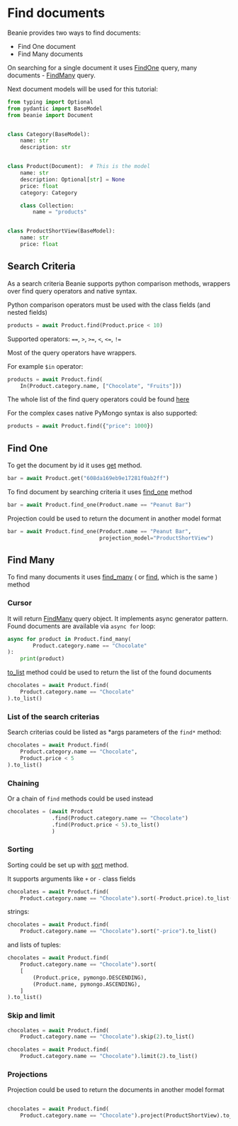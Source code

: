 # Find documents

Beanie provides two ways to find documents:

- Find One document
- Find Many documents

On searching for a single document it uses [FindOne](/api/queries/#findone)
query, many documents - [FindMany](/api/queries/#findmany) query.

Next document models will be used for this tutorial:

```python
from typing import Optional
from pydantic import BaseModel
from beanie import Document


class Category(BaseModel):
    name: str
    description: str


class Product(Document):  # This is the model
    name: str
    description: Optional[str] = None
    price: float
    category: Category

    class Collection:
        name = "products"


class ProductShortView(BaseModel):
    name: str
    price: float

```

## Search Criteria

As a search criteria Beanie supports python comparison methods, wrappers over
find query operators and native syntax.

Python comparison operators must be used with the class fields (and nested
fields)

```python
products = await Product.find(Product.price < 10)
```

Supported operators: `==`, `>`, `>=`, `<`, `<=`, `!=`

Most of the query operators have wrappers.

For example `$in` operator:

```python
products = await Product.find(
    In(Product.category.name, ["Chocolate", "Fruits"]))
```

The whole list of the find query operators could be
found [here](/api/operators/find/)

For the complex cases native PyMongo syntax is also supported:

```python
products = await Product.find({"price": 1000})
```

## Find One

To get the document by id it uses [get](/api/document/#get) method.

```python
bar = await Product.get("608da169eb9e17281f0ab2ff")
```

To find document by searching criteria it
uses [find_one](/api/document/#find_one) method

```python
bar = await Product.find_one(Product.name == "Peanut Bar")
```

Projection could be used to return the document in another model format

```python
bar = await Product.find_one(Product.name == "Peanut Bar",
                             projection_model="ProductShortView")
```

## Find Many

To find many documents it uses [find_many](/api/document/#find_many) (
or [find](/api/document/#find), which is the same ) method

### Cursor

It will return [FindMany](/api/queries/#findmany) query object. It implements
async generator pattern. Found documents are available via `async for` loop:

```python
async for product in Product.find_many(
        Product.category.name == "Chocolate"
):
    print(product)
```

[to_list](/api/queries/#to_list) method could be used to return the list of the
found documents

```python
chocolates = await Product.find(
    Product.category.name == "Chocolate"
).to_list()
```

### List of the search criterias

Search criterias could be listed as *args parameters of the `find*` method:

```python
chocolates = await Product.find(
    Product.category.name == "Chocolate",
    Product.price < 5
).to_list()
```

### Chaining

Or a chain of `find` methods could be used instead

```python
chocolates = (await Product
              .find(Product.category.name == "Chocolate")
              .find(Product.price < 5).to_list()
              )
```

### Sorting

Sorting could be set up with [sort](/api/queries/#sort) method.

It supports arguments like `+` or `-` class fields

```python
chocolates = await Product.find(
    Product.category.name == "Chocolate").sort(-Product.price).to_list()
```

strings:

```python
chocolates = await Product.find(
    Product.category.name == "Chocolate").sort("-price").to_list()
```

and lists of tuples:

```python
chocolates = await Product.find(
    Product.category.name == "Chocolate").sort(
    [
        (Product.price, pymongo.DESCENDING),
        (Product.name, pymongo.ASCENDING),
    ]
).to_list()
```

### Skip and limit

```python
chocolates = await Product.find(
    Product.category.name == "Chocolate").skip(2).to_list()

chocolates = await Product.find(
    Product.category.name == "Chocolate").limit(2).to_list()
```

### Projections

Projection could be used to return the documents in another model format

```python

chocolates = await Product.find(
    Product.category.name == "Chocolate").project(ProductShortView).to_list()
```
